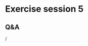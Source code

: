 # Exercise session 5

<!--
-   Files for the exercises are in `/project/project_465000524/exercises/HPE/day2/Binding`
    and `/project/project_465000524/exercises/HPE/day2/gpu_perf_binding`

    There are `Readme.md` files or PDF files with more information in the directories..

-   There are also more information in
    `/project/project_465000524/slides/HPE/Exercises.pdf`.

-   Permanent archive on LUMI:

    -   Exercise notes in `/appl/local/training/4day-20231003/files/LUMI-4day-20231003-Exercises_HPE.pdf`

    -   Exercises as bizp2-compressed tar file in
        `/appl/local/training/4day-20231003/files/LUMI-4day-20231003-Exercises_HPE.tar.bz2`

    -   Exercises as uncompressed tar file in
        `/appl/local/training/4day-20231003/files/LUMI-4day-20231003-Exercises_HPE.tar`
-->


## Q&A

/
